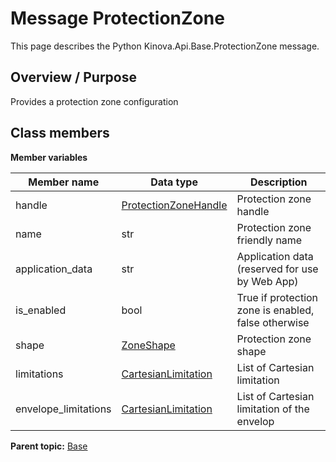# Message ProtectionZone

This page describes the Python Kinova.Api.Base.ProtectionZone message.

## Overview / Purpose

Provides a protection zone configuration

## Class members

 **Member variables** 

|Member name|Data type|Description|
|-----------|---------|-----------|
|handle| [ProtectionZoneHandle](msg_Base_ProtectionZoneHandle.md#)|Protection zone handle|
|name|str|Protection zone friendly name|
|application\_data|str|Application data \(reserved for use by Web App\)|
|is\_enabled|bool|True if protection zone is enabled, false otherwise|
|shape| [ZoneShape](msg_Base_ZoneShape.md#)|Protection zone shape|
|limitations| [CartesianLimitation](msg_Base_CartesianLimitation.md#)|List of Cartesian limitation|
|envelope\_limitations| [CartesianLimitation](msg_Base_CartesianLimitation.md#)|List of Cartesian limitation of the envelop|

**Parent topic:** [Base](../references/summary_Base.md)

